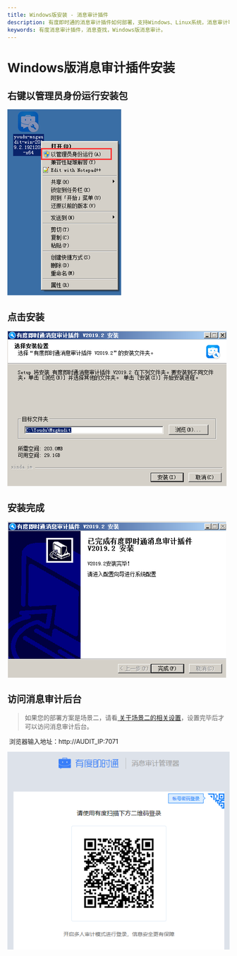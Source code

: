 ```yaml
---
title: Windows版安装 - 消息审计插件
description: 有度即时通的消息审计插件如何部署，支持Windows、Linux系统，消息审计可以用户审计客户端的聊天信息，包括文字、图片、文件。
keywords: 有度消息审计插件，消息查找，Windows版消息审计。
---
```


# Windows版消息审计插件安装

## 右键以管理员身份运行安装包

![image-20200323150905509](./res/e01_00002/image-20200323150905509.png)

## 点击安装

![image-20200323150934891](./res/e01_00002/image-20200323150934891.png)

## 安装完成

![image-20200323152428391](./res/e01_00002/image-20200323152428391.png)



## 访问消息审计后台

> 如果您的部署方案是场景二，请看[ 关于场景二的相关设置](e01_00004.md)，设置完毕后才可以访问消息审计后台。

​		浏览器输入地址：http://AUDIT_IP:7071

![image-20201120193104106](res/e01_00002/image-20201120193104106.png)